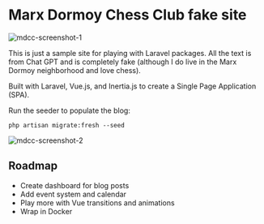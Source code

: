 # Marx Dormoy Chess Club fake site

![mdcc-screenshot-1](https://github.com/yakbrother/mdcc-laravel/assets/165183/6f90e64e-bd75-4117-b155-7a931c341c8e)

This is just a sample site for playing with Laravel packages. All the text is from Chat GPT and is completely fake (although I do live in the Marx Dormoy neighborhood and love chess).

Built with Laravel, Vue.js, and Inertia.js to create a Single Page Application (SPA).

Run the seeder to populate the blog:

```
php artisan migrate:fresh --seed
```

![mdcc-screenshot-2](https://github.com/yakbrother/mdcc-laravel/assets/165183/717eb15f-2455-46f1-851a-1465d2807a92)

## Roadmap
 - Create dashboard for blog posts
 - Add event system and calendar
 - Play more with Vue transitions and animations
 - Wrap in Docker

